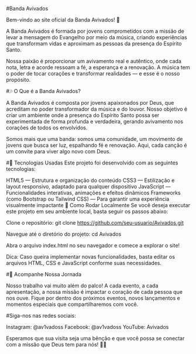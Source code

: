 #Banda Avivados

Bem-vindo ao site oficial da Banda Avivados! 🌟

A Banda Avivados é formada por jovens comprometidos com a missão de levar a mensagem do Evangelho por meio da música, criando experiências que transformam vidas e aproximam as pessoas da presença do Espírito Santo.

Nossa paixão é proporcionar um avivamento real e autêntico, onde cada nota, letra e acorde ressoam a fé, a esperança e a renovação. A música tem o poder de tocar corações e transformar realidades — e esse é o nosso propósito.

#🎶 O Que é a Banda Avivados?

A Banda Avivados é composta por jovens apaixonados por Deus, que acreditam no poder transformador da música e do louvor. Nosso objetivo é criar um ambiente onde a presença do Espírito Santo possa ser experimentada de forma profunda e verdadeira, gerando avivamento nos corações de todos os envolvidos.

Somos mais que uma banda: somos uma comunidade, um movimento de jovens que busca ser luz, espalhando fé e renovação. Aqui, cada canção é um convite para viver algo novo com Deus.

#🚀 Tecnologias Usadas
Este projeto foi desenvolvido com as seguintes tecnologias:

HTML5 — Estrutura e organização do conteúdo
CSS3 — Estilização e layout responsivo, adaptado para qualquer dispositivo
JavaScript — Funcionalidades interativas, animações e efeitos dinâmicos
Frameworks (como Bootstrap ou Tailwind CSS) — Para garantir uma experiência visualmente impactante
🔧 Como Rodar Localmente
Se você deseja executar este projeto em seu ambiente local, basta seguir os passos abaixo:

Clone o repositório:
git clone https://github.com/seu-usuario/Avivados.git

Navegue até o diretório do projeto:
cd Avivados

Abra o arquivo index.html no seu navegador e comece a explorar o site!

Dica: Caso queira implementar novas funcionalidades, basta editar os arquivos HTML, CSS e JavaScript conforme suas necessidades.

#🎤 Acompanhe Nossa Jornada

Nosso trabalho vai muito além do palco! A cada evento, a cada apresentação, a nossa missão é impactar o coração de cada pessoa que nos ouve. Fique por dentro dos próximos eventos, novos lançamentos e momentos especiais que compartilharemos com você.

#Siga-nos nas redes sociais:

Instagram: @av1vadoss
Facebook: @av1vadoss
YouTube: Avivados

Esperamos que sua visita seja uma bênção e que você possa se conectar com a missão que Deus tem para nós! 🙏🎶


